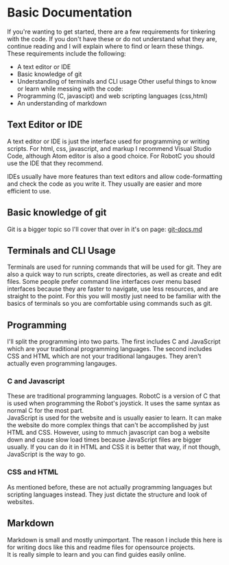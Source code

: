 # Basic Documentation  
If you're wanting to get started, there are a few requirements for tinkering with the code. If you don't have these or do not understand what they are, continue reading and I will explain where to find or learn these things.
These requirements include the following:
 - A text editor or IDE
 - Basic knowledge of git
 - Understanding of terminals and CLI usage
Other useful things to know or learn while messing with the code:
 - Programming (C, javascipt) and web scripting languages (css,html)
 - An understanding of markdown
   
 ## Text Editor or IDE
 A text editor or IDE is just the interface used for programming or writing scripts. For html, css, javascript, and markup I recommend Visual Studio Code, although Atom editor is also a good choice. For RobotC you should use the IDE that they recommend.  
 
 IDEs usually have more features than text editors and allow code-formatting and check the code as you write it. They usually are easier and more efficient to use.
 ## Basic knowledge of git
 Git is a bigger topic so I'll cover that over in it's on page: [git-docs.md](git-docs.md)
 ## Terminals and CLI Usage
 Terminals are used for running commands that will be used for git. They are also a quick way to run scripts, create directories, as well as create and edit files. Some people prefer command line interfaces over menu based interfaces because they are faster to navigate, use less resources, and are straight to the point. For this you will mostly just need to be familiar with the basics of terminals so you are comfortable using commands such as git.  
 
 ## Programming
 I'll split the programming into two parts. The first includes C and JavaScript which are your traditional programming languages. The second includes CSS and HTML which are not your traditional langauges. They aren't actually even programming langauges.
 ### C and Javascript
 These are traditional programming languages. RobotC  is a version of C that is used when programming the Robot's joystick. It uses the same syntax as normal C for the most part.  
 JavaScript is used for the website and is usually easier to learn. It can make the website do more complex things that can't be accomplished by just HTML and CSS. However, using to mmuch javascript can bog a website down and cause slow load times because JavaScript files are bigger usually. If you can do it in HTML and CSS it is better that way, if not though, JavaScript is the way to go.
 ### CSS and HTML
 As mentioned before, these are not actually programming languages but scripting languages instead. They just dictate the structure and look of websites.
 ## Markdown
 Markdown is small and mostly unimportant. The reason I include this here is for writing docs like this and readme files for opensource projects.  
 It is really simple to learn and you can find guides easily online.
